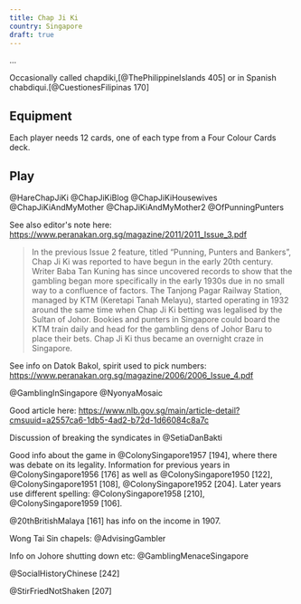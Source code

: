 ```yaml
---
title: Chap Ji Ki
country: Singapore
draft: true
---
```


... 

Occasionally called <span lang="ms" class="aka">chapdiki</span>,[@ThePhilippineIslands 405] or in Spanish <span lang="es" class="aka">chabdiqui</span>.[@CuestionesFilipinas 170]


<!-- excerpt -->

## Equipment

Each player needs 12 cards, one of each type from a Four Colour Cards deck.

## Play

@HareChapJiKi
@ChapJiKiBlog
@ChapJiKiHousewives
@ChapJiKiAndMyMother
@ChapJiKiAndMyMother2
@OfPunningPunters

See also editor's note here:  https://www.peranakan.org.sg/magazine/2011/2011_Issue_3.pdf
> In the previous Issue 2 feature, titled “Punning, Punters and Bankers”, Chap Ji Ki was reported to have begun in the early 20th century. Writer Baba Tan Kuning has since uncovered records to show that the gambling began more specifically in the early 1930s due in no small way to a confluence of factors. The Tanjong Pagar Railway Station, managed by KTM (Keretapi Tanah Melayu), started operating in 1932 around the same time when Chap Ji Ki betting was legalised by the Sultan of Johor. Bookies and punters in Singapore could board the KTM train daily and head for the gambling dens of Johor Baru to place their bets. Chap Ji Ki thus became an overnight craze in Singapore.

See info on Datok Bakol, spirit used to pick numbers: https://www.peranakan.org.sg/magazine/2006/2006_Issue_4.pdf

@GamblingInSingapore
@NyonyaMosaic

Good article here: https://www.nlb.gov.sg/main/article-detail?cmsuuid=a2557ca6-1db5-4ad2-b72d-1d66084c8a7c

Discussion of breaking the syndicates in @SetiaDanBakti


Good info about the game in @ColonySingapore1957 [194], where there was debate on its legality. Information for previous years in @ColonySingapore1956 [176] as well as @ColonySingapore1950 [122], @ColonySingapore1951 [108], @ColonySingapore1952 [204]. Later years use different spelling: @ColonySingapore1958 [210], @ColonySingapore1959 [106].

@20thBritishMalaya [161] has info on the income in 1907.

Wong Tai Sin chapels: @AdvisingGambler

Info on Johore shutting down etc: @GamblingMenaceSingapore

@SocialHistoryChinese [242]

@StirFriedNotShaken [207]
